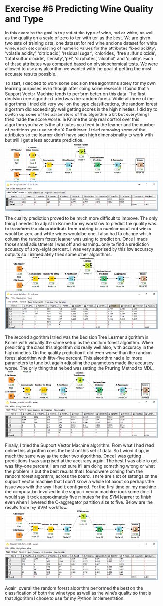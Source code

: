 # Exercise #6 Predicting Wine Quality and Type

In this exercise the goal is to predict the type of wine, red or white, as well as the quality on a scale of zero to ten with ten as the best. We are given two sets of training data, one dataset for red wine and one dataset for white wine, each set consisting of numeric values for the attributes ‘fixed acidity’, ‘volatile acidity’, ‘citric acid’, ‘residual sugar’, ‘chlorides’, ‘free sulfur dioxide’, ‘total sulfur dioxide’, ‘density’, ‘pH’, ‘sulphates’, ‘alcohol’, and ‘quality’. Each of these attributes was computed based on physicochemical tests. We were allowed to use any algorithm we wanted with the goal of getting the most accurate results possible.

To start, I decided to work some decision tree algorithms solely for my own learning purposes even though after doing some research I found that a Support Vector Machine tends to perform better on this data. The first decision tree algorithm I tried was the random forest. While all three of the algorithms I tried did very well on the type classifications, the random forest algorithm did exceedingly well getting scores in the high nineties. I did try to switch up some of the parameters of this algorithm a bit but everything I tried made the score worse. In Knime the only real control over this algorithm you have is the attributes you feed to the learner and the number of partitions you use on the X-Partitioner. I tried removing some of the attributes so the learner didn’t have such high dimensionality to work with but still I get a less accurate prediction.
![Random Forest Classifier in Knime](randomForestTypeStats.PNG)

 The quality prediction proved to be much more difficult to improve. The only thing I needed to adjust in Knime for my workflow to predict the quality was to transform the class attribute from a string to a number so all red wines would be zero and white wines would be one. I also had to change which column the random forest learner was using to predict on. Once I made those small adjustments I was off and learning...only to find a prediction accuracy of sixty-eight percent. I was very surprised by this low accuracy outputs so I immediately tried some other algorithms.
![Random Forest Classifier in Knime](randomForestQualityStats.PNG)

The second algorithm I tried was the Decision Tree Learner algorithm in Knime with virtually the same setup as the random forest algorithm. When predicting the class this algorithm did really well also, with accuracy in the high nineties. On the quality prediction it did even worse than the random forest algorithm with fifty-five percent. This algorithm had a lot more parameters to tune but again adjusting the parameters made the accuracy worse. The only thing that helped was setting the Pruning Method to MDL.
![Decision Tree Classifier in Knime](decisionTreeQuality.png)

Finally, I tried the Support Vector Machine algorithm. From what I had read online this algorithm does the best on this set of data. So I wired it up, in much the same way as the other two algorithms. Once I was getting predictions I was surprised at the accuracy again. The best I was able to get was fifty-one percent. I am not sure if I am doing something wrong or what the problem is but the best results that I found were coming from the random forest algorithm, across the board. There are a lot of settings on the support vector machine that I don’t know a whole lot about so perhaps the issue was with the way I had it configured. For the first time on my machine the computation involved in the support vector machine took some time. I would say it took approximately five minutes for the SVM learner to finish even when I lowered the C-aggregator partition size to five. Below are the results from my SVM workflow.
![Support Vector Machine Classifier in Knime](supportVectorMachineQuality.PNG)

Again, overall the random forest algorithm performed the best on the classification of both the wine type as well as the wine’s quality so that is that algorithm I chose to use for my Python implementation.
